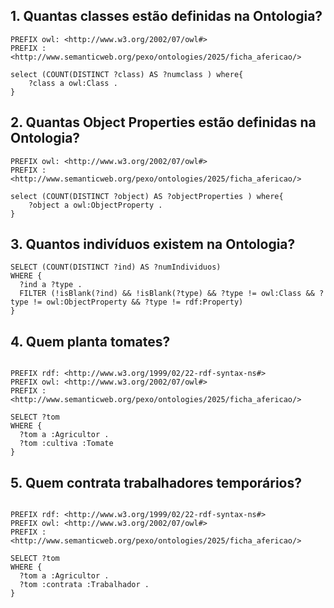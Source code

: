 
## 1. Quantas classes estão definidas na Ontologia?

```sparql
PREFIX owl: <http://www.w3.org/2002/07/owl#>
PREFIX : <http://www.semanticweb.org/pexo/ontologies/2025/ficha_afericao/>

select (COUNT(DISTINCT ?class) AS ?numclass ) where{
    ?class a owl:Class .
}
```
## 2. Quantas Object Properties estão definidas na Ontologia?

```sparql
PREFIX owl: <http://www.w3.org/2002/07/owl#>
PREFIX : <http://www.semanticweb.org/pexo/ontologies/2025/ficha_afericao/>

select (COUNT(DISTINCT ?object) AS ?objectProperties ) where{
    ?object a owl:ObjectProperty .
}
```

## 3. Quantos indivíduos existem na Ontologia?

```sparql
SELECT (COUNT(DISTINCT ?ind) AS ?numIndividuos)
WHERE {
  ?ind a ?type .
  FILTER (!isBlank(?ind) && !isBlank(?type) && ?type != owl:Class && ?type != owl:ObjectProperty && ?type != rdf:Property)
}
```

## 4. Quem planta tomates?
```sparql

PREFIX rdf: <http://www.w3.org/1999/02/22-rdf-syntax-ns#>
PREFIX owl: <http://www.w3.org/2002/07/owl#>
PREFIX : <http://www.semanticweb.org/pexo/ontologies/2025/ficha_afericao/>

SELECT ?tom 
WHERE {
  ?tom a :Agricultor .
  ?tom :cultiva :Tomate
}
```

## 5. Quem contrata trabalhadores temporários?
```sparql

PREFIX rdf: <http://www.w3.org/1999/02/22-rdf-syntax-ns#>
PREFIX owl: <http://www.w3.org/2002/07/owl#>
PREFIX : <http://www.semanticweb.org/pexo/ontologies/2025/ficha_afericao/>

SELECT ?tom 
WHERE {
  ?tom a :Agricultor .
  ?tom :contrata :Trabalhador .
}
```